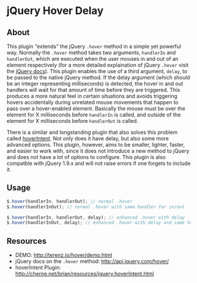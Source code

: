 jQuery Hover Delay
==================

About
-----
This plugin "extends" the jQuery `.hover` method in a simple yet powerful way. Normally the `.hover` method takes two arguments, `handlerIn` and `handlerOut`, which are executed when the user mouses in and out of an element respectively (for a more detailed explaination of jQuery `.hover` visit the [jQuery docs](http://api.jquery.com/hover/)). This plugin enables the use of a third argument, `delay`, to be passed to the native jQuery method. If the delay argument (which should be an integer representing milliseconds) is detected, the hover in and out handlers will wait for that amount of time before they are triggered. This produces a more natural feel in certain situations and avoids triggering hovers accidentally during unrelated mouse movements that happen to pass over a hover-enabled element. Basically the mouse must be over the element for X milliseconds before `handlerIn` is called, and outside of the element for X milliseconds before `handlerOut` is called.

There is a similar and longstanding plugin that also solves this problem called [hoverIntent](http://cherne.net/brian/resources/jquery.hoverIntent.html). Not only does it have delay, but also some more advanced options. This plugin, however, aims to be smaller, lighter, faster, and easier to work with, since it does not introduce a new method to jQuery and does not have a lot of options to configure. This plugin is also compatble with jQuery 1.9.x and will not raise errors if one forgets to include it.

Usage
-----
```javascript
$.hover(handlerIn, handlerOut); // normal .hover
$.hover(handlerInOut); // normal .hover with same handler for in/out

$.hover(handlerIn, handlerOut, delay); // enhanced .hover with delay
$.hover(handlerInOut, delay); // enhanced .hover with delay and same handler for in/out
```

Resources
---------
  * DEMO: http://terenz.io/hover/demo.html
  * jQuery docs on the `.hover` method: http://api.jquery.com/hover/
  * hoverIntent Plugin: http://cherne.net/brian/resources/jquery.hoverIntent.html
